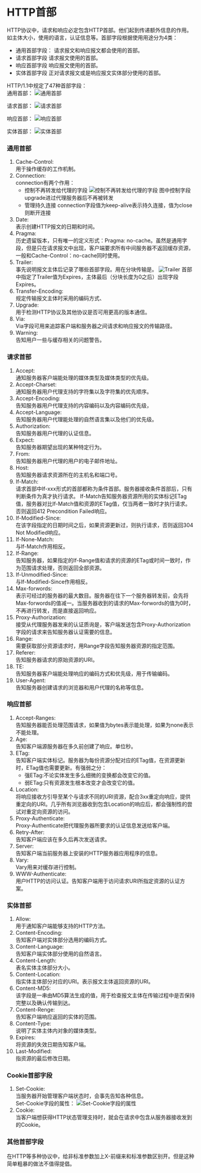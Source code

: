 # HTTP首部
HTTP协议中，请求和响应必定包含HTTP首部。他们起到传递额外信息的作用。如主体大小，使用的语言，认证信息等。首部字段根据使用用途分为4类：
* 通用首部字段：
    请求报文和响应报文都会使用的首部。
* 请求首部字段
    请求报文使用的首部。
* 响应首部字段
    响应报文使用的首部。
* 实体首部字段
    正对请求报文或是响应报文实体部分使用的首部。

HTTP/1.1中规定了47种首部字段：  
通用首部：
![通用首部](images/cha3/1.png)

请求首部：
![请求首部](images/cha3/2.png)

响应首部：
![响应首部](images/cha3/3.png)

实体首部：
![实体首部](images/cha3/4.png)
### 通用首部
1. Cache-Control:  
用于操作缓存的工作机制。
2. Connection:  
connection有两个作用：
    * 控制不再转发给代理的字段
    ![控制不再转发给代理的字段](images/cha3/5.png)
    图中控制字段upgrade进过代理服务器后不再被转发
    * 管理持久连接
    connection字段值为keep-alive表示持久连接，值为close则断开连接
3. Date:  
表示创建HTTP报文的日期和时间。
4. Pragma:  
历史遗留版本，只有唯一的定义形式：Pragma: no-cache。虽然是通用字段，但是只在请求报文中出现，客户端要求所有中间服务器不返回缓存资源，一般和Cache-Control：no-cache同时使用。
5. Trailer:  
事先说明报文主体后记录了哪些首部字段。用在分块传输是。
![Trailer](images/cha3/6.png)
首部中指定了Trailer值为Expires，主体最后（分块长度为0之后）出现字段Expires。
6. Transfer-Encoding:  
规定传输报文主体时采用的编码方式、
7. Upgrade:  
用于检测HTTP协议及其他协议是否可用更高的版本通信。
8. Via:  
Via字段可用来追踪客户端和服务器之间请求和响应报文的传输路径。
9. Warning:  
告知用户一些与缓存相关的问题警告。

### 请求首部
1. Accept:  
通知服务器客户端能处理的媒体类型及媒体类型的优先级。
2. Accept-Charset:  
通知服务器用户代理支持的字符集以及字符集的优先顺序。
3. Accept-Encoding:  
告知服务器用户代理支持的内容编码以及内容编码优先级，
4. Accept-Language:  
告知服务器用户代理能处理的自然语言集以及他们的优先级。
5. Authorization:  
告知服务器用户代理的认证信息。
6. Expect:  
告知服务器期望出现的某种特定行为。
7. From:  
告知服务器用户代理的用户的电子邮件地址。
8. Host:  
告知服务器请求资源所在的主机名和端口号。
9. If-Match:  
请求首部中If-xxx形式的首部都称为条件首部。服务器接收条件首部后，只有判断条件为真才执行请求。
If-Match告知服务器资源所用的实体标记ETag值，服务器对比If-Match值和资源的ETag值，仅当两者一致时才执行请求。否则返回412 Precondition Failed响应。
10. If-Modified-Since:  
在该字段指定的日期时间之后，如果资源更新过，则执行请求，否则返回304 Not Modified响应。
11. If-None-Match:  
与If-Match作用相反。
12. If-Range:  
告知服务器，如果指定的If-Range值和请求的资源的ETag或时间一致时，作为范围请求处理，否则返回全部资源。
13. If-Unmodified-Since:  
与If-Modified-Since作用相反。
14. Max-forwords:  
表示可经过的服务器的最大数目。服务器在往下一个服务器转发前，会先将Max-forwords的值减一。当服务器收到的请求的Max-forwords的值为0时，不再进行转发，而是直接返回响应。
15. Proxy-Authorization:  
接受从代理服务器发来的认证质询是，客户端发送包含Proxy-Authorization字段的请求来告知服务器认证需要的信息。
16. Range:  
需要获取部分资源请求时，用Range字段告知服务器资源的指定范围。
17. Referer:  
告知服务器请求的原始资源的URI。
18. TE:  
告知服务器客户端能处理响应的编码方式和优先级，用于传输编码。
19. User-Agent:  
告知服务器创建请求的浏览器和用户代理的名称等信息。

### 响应首部
1. Accept-Ranges:  
告知服务器能否处理范围请求，如果值为bytes表示能处理，如果为none表示不能处理。
2. Age:  
告知客户端源服务器在多久前创建了响应。单位秒。
3. ETag:  
告知客户端实体标记。服务器为每份资源分配对应的ETag值，在资源更新时，ETag值也需要更新。有强弱之分：
    * 强ETag:不论实体发生多么细微的变换都会改变它的值。
    * 弱ETag:只有资源发生根本改变才会改变它的值。
4. Location:  
将响应接收方引导至某个与请求不同的URI资源，配合3xx重定向响应，提供重定向的URI。几乎所有浏览器收到包含Location的响应后，都会强制性的尝试对重定向资源的访问。
5. Proxy-Authenticate:  
Proxy-Authenticate把代理服务器所要求的认证信息发送给客户端。
6. Retry-After:  
告知客户端应该在多久后再次发送请求。
7. Server:  
告知客户端当前服务器上安装的HTTP服务器应用程序的信息。
8. Vary:  
Vary用来对缓存进行控制。
9. WWW-Authenticate:  
用户HTTP的访问认证。告知客户端用于访问请求URI所指定资源的认证方案。

### 实体首部
1. Allow:  
用于通知客户端能够支持的HTTP方法。
2. Content-Encoding:  
告知客户端对实体部分选用的编码方式。
3. Content-Language:  
告知客户端实体部分使用的自然语言。
4. Content-Length:  
表名实体主体部分大小。
5. Content-Location:  
指实体主体部分对应的URI。表示报文主体返回资源的URI。
6. Content-MD5:  
该字段是一串由MD5算法生成的值，用于检查报文主体在传输过程中是否保持完整以及确认传输到达。
7. Content-Renge:  
告知客户端响应返回的实体的范围。
8. Content-Type:  
说明了实体主体内对象的媒体类型。
9. Expires:  
将资源的失效日期告知客户端。
10. Last-Modified:  
指资源的最后修改日期。

### Cookie首部字段
1. Set-Cookie:  
当服务器开始管理客户端状态时，会事先告知各种信息。  
Set-Cookie字段的属性：
![Set-Cookie字段的属性](images/cha3/7.png)
2. Cookie:  
当客户端想获得HTTP状态管理支持时，就会在请求中包含从服务器接收发到的Cookie。

### 其他首部字段
在HTTP等多种协议中，给非标准参数加上X-前缀来和标准参数区别开。但是这种简单粗暴的做法不值得提倡。
